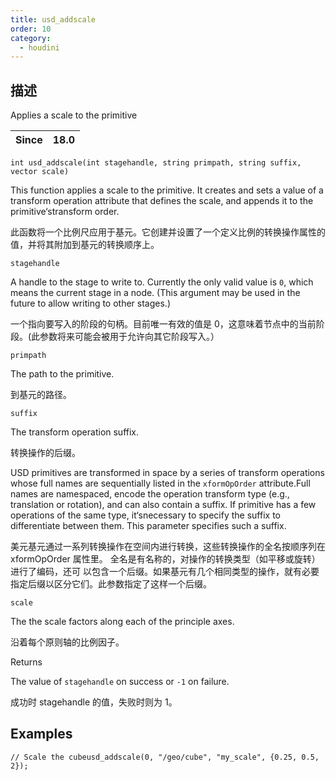 ```yaml
---
title: usd_addscale
order: 10
category:
  - houdini
---
```

    
## 描述

Applies a scale to the primitive

| Since | 18.0 |
| ----- | ---- |

`int usd_addscale(int stagehandle, string primpath, string suffix, vector scale)`

This function applies a scale to the primitive. It creates and sets a value of
a transform operation attribute that defines the scale, and appends it to the
primitive‘stransform order.

此函数将一个比例尺应用于基元。它创建并设置了一个定义比例的转换操作属性的值，并将其附加到基元的转换顺序上。

`stagehandle`

A handle to the stage to write to. Currently the only valid value is `0`,
which means the current stage in a node. (This argument may be used in the
future to allow writing to other stages.)

一个指向要写入的阶段的句柄。目前唯一有效的值是 0，这意味着节点中的当前阶段。(此参数将来可能会被用于允许向其它阶段写入。）

`primpath`

The path to the primitive.

到基元的路径。

`suffix`

The transform operation suffix.

转换操作的后缀。

USD primitives are transformed in space by a series of transform operations
whose full names are sequentially listed in the `xformOpOrder` attribute.Full
names are namespaced, encode the operation transform type (e.g., translation
or rotation), and can also contain a suffix. If primitive has a few operations
of the same type, it‘snecessary to specify the suffix to differentiate
between them. This parameter specifies such a suffix.

美元基元通过一系列转换操作在空间内进行转换，这些转换操作的全名按顺序列在 xformOpOrder 属性里。
全名是有名称的，对操作的转换类型（如平移或旋转）进行了编码，还可
以包含一个后缀。如果基元有几个相同类型的操作，就有必要指定后缀以区分它们。此参数指定了这样一个后缀。

`scale`

The the scale factors along each of the principle axes.

沿着每个原则轴的比例因子。

Returns

The value of `stagehandle` on success or `-1` on failure.

成功时 stagehandle 的值，失败时则为 1。

## Examples

    // Scale the cubeusd_addscale(0, "/geo/cube", "my_scale", {0.25, 0.5, 2});
